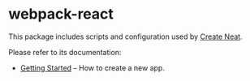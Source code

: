 # webpack-react

This package includes scripts and configuration used by [Create Neat](https://github.com/facebook/create-react-app).

Please refer to its documentation:

- [Getting Started](https://github.com/xun082/create-neat.git) – How to create a new app.
